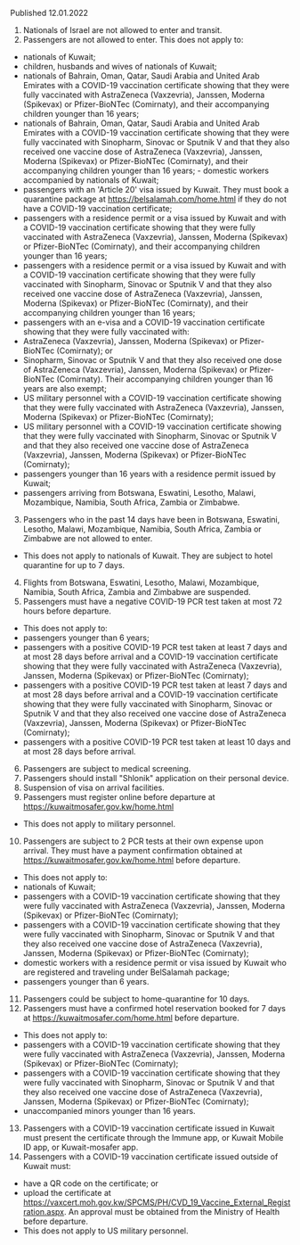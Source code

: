 Published 12.01.2022
1. Nationals of Israel are not allowed to enter and transit.
2. Passengers are not allowed to enter.
This does not apply to:
- nationals of Kuwait;
- children, husbands and wives of nationals of Kuwait;
- nationals of Bahrain, Oman, Qatar, Saudi Arabia and United Arab Emirates with a COVID-19 vaccination certificate showing that they were fully vaccinated with AstraZeneca (Vaxzevria), Janssen, Moderna (Spikevax) or Pfizer-BioNTec (Comirnaty), and their accompanying children younger than 16 years;
- nationals of Bahrain, Oman, Qatar, Saudi Arabia and United Arab Emirates with a COVID-19 vaccination certificate showing that they were fully vaccinated with Sinopharm, Sinovac or Sputnik V and that they also received one vaccine dose of AstraZeneca (Vaxzevria), Janssen, Moderna (Spikevax) or Pfizer-BioNTec (Comirnaty), and their accompanying children younger than 16 years; - domestic workers accompanied by nationals of Kuwait;
- passengers with an 'Article 20' visa issued by Kuwait. They must book a quarantine package at <a href="https://belsalamah.com/home.html">https://belsalamah.com/home.html</a> if they do not have a COVID-19 vaccination certificate;
- passengers with a residence permit or a visa issued by Kuwait and with a COVID-19 vaccination certificate showing that they were fully vaccinated with AstraZeneca (Vaxzevria), Janssen, Moderna (Spikevax) or Pfizer-BioNTec (Comirnaty), and their accompanying children younger than 16 years;
- passengers with a residence permit or a visa issued by Kuwait and with a COVID-19 vaccination certificate showing that they were fully vaccinated with Sinopharm, Sinovac or Sputnik V and that they also received one vaccine dose of AstraZeneca (Vaxzevria), Janssen, Moderna (Spikevax) or Pfizer-BioNTec (Comirnaty), and their accompanying children younger than 16 years;
- passengers with an e-visa and a COVID-19 vaccination certificate showing that they were fully vaccinated with:
- AstraZeneca (Vaxzevria), Janssen, Moderna (Spikevax) or Pfizer-BioNTec (Comirnaty); or
- Sinopharm, Sinovac or Sputnik V and that they also received one dose of AstraZeneca (Vaxzevria), Janssen, Moderna (Spikevax) or Pfizer-BioNTec (Comirnaty). Their accompanying children younger than 16 years are also exempt;
- US military personnel with a COVID-19 vaccination certificate showing that they were fully vaccinated with AstraZeneca (Vaxzevria), Janssen, Moderna (Spikevax) or Pfizer-BioNTec (Comirnaty);
- US military personnel with a COVID-19 vaccination certificate showing that they were fully vaccinated with Sinopharm, Sinovac or Sputnik V and that they also received one vaccine dose of AstraZeneca (Vaxzevria), Janssen, Moderna (Spikevax) or Pfizer-BioNTec (Comirnaty);
- passengers younger than 16 years with a residence permit issued by Kuwait;
- passengers arriving from Botswana, Eswatini, Lesotho, Malawi, Mozambique, Namibia, South Africa, Zambia or Zimbabwe.
3. Passengers who in the past 14 days have been in Botswana, Eswatini, Lesotho, Malawi, Mozambique, Namibia, South Africa, Zambia or Zimbabwe are not allowed to enter.
- This does not apply to nationals of Kuwait. They are subject to hotel quarantine for up to 7 days.
4. Flights from Botswana, Eswatini, Lesotho, Malawi, Mozambique, Namibia, South Africa, Zambia and Zimbabwe are suspended.
5. Passengers must have a negative COVID-19 PCR test taken at most 72 hours before departure.
- This does not apply to:
- passengers younger than 6 years;
- passengers with a positive COVID-19 PCR test taken at least 7 days and at most 28 days before arrival and a COVID-19 vaccination certificate showing that they were fully vaccinated with AstraZeneca (Vaxzevria), Janssen, Moderna (Spikevax) or Pfizer-BioNTec (Comirnaty);
- passengers with a positive COVID-19 PCR test taken at least 7 days and at most 28 days before arrival and a COVID-19 vaccination certificate showing that they were fully vaccinated with Sinopharm, Sinovac or Sputnik V and that they also received one vaccine dose of AstraZeneca (Vaxzevria), Janssen, Moderna (Spikevax) or Pfizer-BioNTec (Comirnaty);
- passengers with a positive COVID-19 PCR test taken at least 10 days and at most 28 days before arrival.
6. Passengers are subject to medical screening.
7. Passengers should install "Shlonik" application on their personal device.
8. Suspension of visa on arrival facilities.
9. Passengers must register online before departure at <a href="https://kuwaitmosafer.gov.kw/home.html">https://kuwaitmosafer.gov.kw/home.html</a>
- This does not apply to military personnel.
10. Passengers are subject to 2 PCR tests at their own expense upon arrival. They must have a payment confirmation obtained at <a href="https://kuwaitmosafer.gov.kw/home.html">https://kuwaitmosafer.gov.kw/home.html</a> before departure.
- This does not apply to:
- nationals of Kuwait;
- passengers with a COVID-19 vaccination certificate showing that they were fully vaccinated with AstraZeneca (Vaxzevria), Janssen, Moderna (Spikevax) or Pfizer-BioNTec (Comirnaty);
- passengers with a COVID-19 vaccination certificate showing that they were fully vaccinated with Sinopharm, Sinovac or Sputnik V and that they also received one vaccine dose of AstraZeneca (Vaxzevria), Janssen, Moderna (Spikevax) or Pfizer-BioNTec (Comirnaty);
- domestic workers with a residence permit or visa issued by Kuwait who are registered and traveling under BelSalamah package;
- passengers younger than 6 years.
11. Passengers could be subject to home-quarantine for 10 days.
12. Passengers must have a confirmed hotel reservation booked for 7 days at <a href="https://kuwaitmosafer.com/home.html">https://kuwaitmosafer.com/home.html</a> before departure.
- This does not apply to:
- passengers with a COVID-19 vaccination certificate showing that they were fully vaccinated with AstraZeneca (Vaxzevria), Janssen, Moderna (Spikevax) or Pfizer-BioNTec (Comirnaty);
- passengers with a COVID-19 vaccination certificate showing that they were fully vaccinated with Sinopharm, Sinovac or Sputnik V and that they also received one vaccine dose of AstraZeneca (Vaxzevria), Janssen, Moderna (Spikevax) or Pfizer-BioNTec (Comirnaty);
- unaccompanied minors younger than 16 years.
13. Passengers with a COVID-19 vaccination certificate issued in Kuwait must present the certificate through the Immune app, or Kuwait Mobile ID app, or Kuwait-mosafer app.
14. Passengers with a COVID-19 vaccination certificate issued outside of Kuwait must:
- have a QR code on the certificate; or
- upload the certificate at <a href="https://vaxcert.moh.gov.kw/SPCMS/PH/CVD_19_Vaccine_External_Registration.aspx">https://vaxcert.moh.gov.kw/SPCMS/PH/CVD_19_Vaccine_External_Registration.aspx</a>. An approval must be obtained from the Ministry of Health before departure.
- This does not apply to US military personnel.